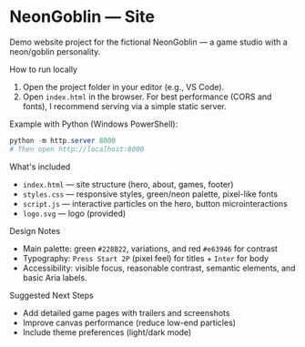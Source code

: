 # NeonGoblin — Site

Demo website project for the fictional NeonGoblin — a game studio with a neon/goblin personality.

How to run locally

1. Open the project folder in your editor (e.g., VS Code).
2. Open `index.html` in the browser. For best performance (CORS and fonts), I recommend serving via a simple static server.

Example with Python (Windows PowerShell):

```powershell
python -m http.server 8000
# Then open http://localhost:8000
```

What's included

- `index.html` — site structure (hero, about, games, footer)
- `styles.css` — responsive styles, green/neon palette, pixel-like fonts
- `script.js` — interactive particles on the hero, button microinteractions
- `logo.svg` — logo (provided)

Design Notes

- Main palette: green `#228B22`, variations, and red `#e63946` for contrast
- Typography: `Press Start 2P` (pixel feel) for titles + `Inter` for body
- Accessibility: visible focus, reasonable contrast, semantic elements, and basic Aria labels.

Suggested Next Steps

- Add detailed game pages with trailers and screenshots
- Improve canvas performance (reduce low-end particles)
- Include theme preferences (light/dark mode)
